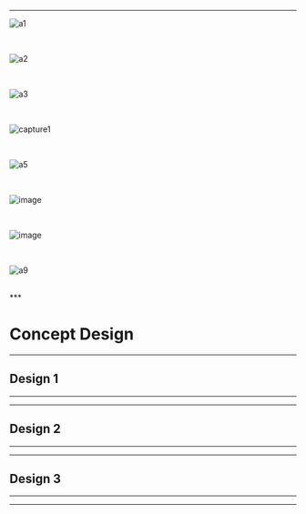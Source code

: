 ***

![a1](https://user-images.githubusercontent.com/46917583/52779556-6de87f00-306e-11e9-8a5f-400b14c9d1bd.PNG)

<br/>

![a2](https://user-images.githubusercontent.com/46917583/52779560-717c0600-306e-11e9-801b-db47f1aafd3d.PNG)

<br/>

![a3](https://user-images.githubusercontent.com/46917583/52779566-7476f680-306e-11e9-83ee-41e0d4334499.PNG)

<br/>

![capture1](https://user-images.githubusercontent.com/46991362/52909385-c6598f80-32ad-11e9-8211-5e68c7f412fb.PNG)

<br/>

![a5](https://user-images.githubusercontent.com/46917583/52779585-793baa80-306e-11e9-9757-cfe1b8eb1d69.PNG)

<br/>

![image](https://user-images.githubusercontent.com/46991362/52909454-a080ba80-32ae-11e9-8c31-eae1f457b545.png)

<br/>

![image](https://user-images.githubusercontent.com/46991362/52909493-39173a80-32af-11e9-8c7f-b15703416d88.png)


<br/>

![a9](https://user-images.githubusercontent.com/46917583/52779610-848ed600-306e-11e9-88c4-a047c56e4781.PNG)

<br/>
***

# **Concept Design**  

***
## **Design 1**

***

***
## **Design 2**

***

***
## **Design 3**

***

***
## 